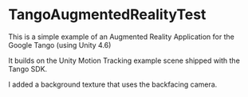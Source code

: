 # TangoAugmentedRealityTest
This is a simple example of an Augmented Reality Application for the Google Tango (using Unity 4.6)

It builds on the Unity Motion Tracking example scene shipped with the Tango SDK.

I added a background texture that uses the backfacing camera.

